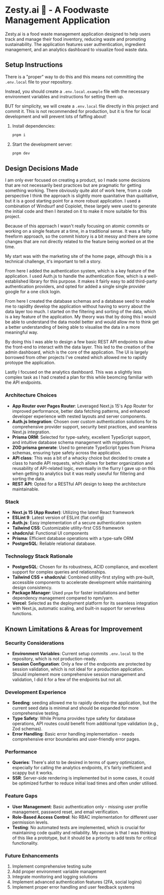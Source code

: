 # Zesty.ai 🍋 - A Foodwaste Management Application 

Zesty.ai is a food waste management application designed to help users track and manage their food inventory, reducing waste and promoting sustainability. The application features user authentication, ingredient management, and an analytics dashboard to visualize food waste data.

## Setup Instructions

There is a "proper" way to do this and this means not committing the `.env.local` file to your repository.

Instead, you should create a `.env.local.example` file with the necessary environment variables and instructions for setting them up.

BUT for simplicity, we will create a `.env.local` file directly in this project and commit it. This is not recommended for production, but it is fine for local development and will prevent lots of faffing about!

1. Install dependencies:
   ```bash
   pnpm i
   ```

2. Start the development server:
   ```bash
   pnpm dev
   ```

## Design Decisions Made

I am only ever focused on creating a product, so I made some decisions that are not necessarily best practices but are pragmatic for getting something working.
There obviously quite alot of work here, from a code perspective I think the approach is slightly more quanitative than qualitative, but it is a good starting point for a more robust application.
I used a combination of Windsurf and Copiolet, these largely were used to generate the initial code and then I iterated on it to make it more suitable for this project.

Because of this approach I wasn't really focusing on atomic commits or working on a single feature at a time, in a traditional sense. It was a failty freeform approach, so the commit history is a bit messy and there are some changes that are not directly related to the feature being worked on at the time.

My start was with the marketing site of the home page, although this is a technical challenge, it's important to tell a story.

From here I added the authentication system, which is a key feature of the application. I used Auth.js to handle the authentication flow, which is a well-established library for this purpose.
it makes it fairly easy to add third-party authentication providers, and opted for added a single single provider google for a one click login.

From here I created the database schemas and a database seed to enable me to rapidlty develop the application without having to worry about the data layer too much.
I started on the filtering and sorting of the data, which is a key feature of the application. My theory was that by doing this I would be able to understand the data model better and would allow me to think get a better understanding of being able to visualise the data in a more meaningful way.

By doing this I was able to design a few basic REST API endpoints to allow the front-end to interact with the data layer.
This led to the creation of the admin dashboard, which is the core of the application. The UI is largely borrowed from other projects I've created which allowed me to rapidly protoype the application.

Lastly I focused on the analytics dashboard. This was a slightly less complex task as I had created a plan for this while beomcing familiar with the API endpoints.

### Architecture Choices
- **App Router over Pages Router**: Leveraged Next.js 15's App Router for improved performance, better data fetching patterns, and enhanced developer experience with nested layouts and server components.
- **Auth.js Integration**: Chosen over custom authentication solutions for its comprehensive provider support, security best practices, and seamless Next.js integration.
- **Prisma ORM**: Selected for type-safety, excellent TypeScript support, and intuitive database schema management with migrations.
- **ZOD prisma generate**: Used to generate TypeScript types from Prisma schemas, ensuring type safety across the application.
- **API class**: This was a bit of a whacky choice but decided to create a class to handle API requests, which allows for better organization and reusability of API-related logic, eventually in the flurry I gave up on this when getting to analytics but it was really useuful for filtering and sorting the data.
- **REST API**: Opted for a RESTful API design to keep the architecture maintainable.

### Stack
- **Next.js 15 (App Router)**: Utilizing the latest React framework
- **ESLint 9**: Latest version of ESLint (flat config)
- **Auth.js**: Easy implementation of a secure authentication system
- **Tailwind CSS**: Customizable utility-first CSS framework
- **shadcn/ui**: Functional UI components
- **Prisma**: Efficient database operations with a type-safe ORM
- **PostgreSQL**: Reliable relational database.

### Technology Stack Rationale
- **PostgreSQL**: Chosen for its robustness, ACID compliance, and excellent support for complex queries and relationships.
- **Tailwind CSS + shadcn/ui**: Combined utility-first styling with pre-built, accessible components to accelerate development while maintaining design consistency.
- **Package Manager**: Used `pnpm` for faster installations and better dependency management compared to npm/yarn.
- **Vercel**: Selected as the deployment platform for its seamless integration with Next.js, automatic scaling, and built-in support for serverless functions. 

## Known Limitations & Areas for Improvement

### Security Considerations
- **Environment Variables**: Current setup commits `.env.local` to the repository, which is not production-ready.
- **Session Configuration**: Only a few of the endpoints are protected by session validation, which is not ideal for a production application. Should implement more comprehensive session management and validation, I did it for a few of the endpoints but not all.

### Development Experience
- **Seeding**: seeding allowed me to rapidly develop the application, but the current seed data is minimal and should be expanded for more comprehensive testing.
- **Type Safety**: While Prisma provides type safety for database operations, API routes could benefit from additional type validation (e.g., Zod schemas).
- **Error Handling**: Basic error handling implementation - needs comprehensive error boundaries and user-friendly error pages.

### Performance
- **Queries**: There's alot to be desired in terms of query optimization, especially for calling the analytics endpoints, it's fairly inefficient and scappy but it works.
- **SSR**: Server-side rendering is implemented but in some cases, it could be optimized further to reduce initial load times and often under utilised.

### Feature Gaps
- **User Management**: Basic authentication only - missing user profile management, password reset, and email verification.
- **Role-Based Access Control**: No RBAC implementation for different user permission levels.
- **Testing**: No automated tests are implemented, which is crucial for maintaining code quality and reliability. My excuse is that I was thinking of this like a prototype, but it should be a priority to add tests for critical functionality.

### Future Enhancements

1. Implement comprehensive testing suite
2. Add proper environment variable management
3. Integrate monitoring and logging solutions
4. Implement advanced authentication features (2FA, social logins)
5. Implement proper error handling and user feedback systems

